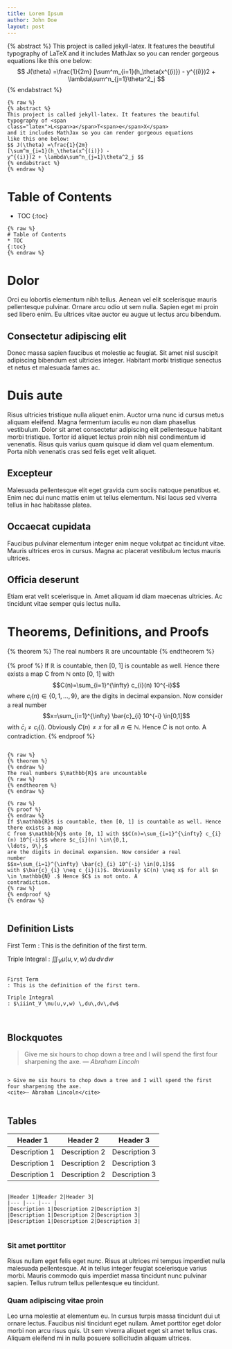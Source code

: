 ```yaml
---
title: Lorem Ipsum
author: John Doe
layout: post
---
```


{% abstract %}
This project is called jekyll-latex. It features the beautiful typography of <span class="latex">L<span>a</span>T<span>e</span>X</span> and it includes MathJax so you can render gorgeous equations like this one below:
$$ J(\theta) =\frac{1}{2m}
[\sum^m_{i=1}(h_\theta(x^{(i)}) -
y^{(i)})2 + \lambda\sum^n_{j=1}\theta^2_j $$
{% endabstract %}

```
{% raw %}
{% abstract %}
This project is called jekyll-latex. It features the beautiful
typography of <span class="latex">L<span>a</span>T<span>e</span>X</span>
and it includes MathJax so you can render gorgeous equations
like this one below:
$$ J(\theta) =\frac{1}{2m}
[\sum^m_{i=1}(h_\theta(x^{(i)}) -
y^{(i)})2 + \lambda\sum^n_{j=1}\theta^2_j $$
{% endabstract %}
{% endraw %}
```

# Table of Contents
* TOC
{:toc}

```
{% raw %}
# Table of Contents
* TOC
{:toc}
{% endraw %}
```

# Dolor

Orci eu lobortis elementum nibh tellus. Aenean vel elit scelerisque mauris pellentesque pulvinar. Ornare arcu odio ut sem nulla. Sapien eget mi proin sed libero enim. Eu ultrices vitae auctor eu augue ut lectus arcu bibendum.

## Consectetur adipiscing elit

Donec massa sapien faucibus et molestie ac feugiat. Sit amet nisl suscipit adipiscing bibendum est ultricies integer. Habitant morbi tristique senectus et netus et malesuada fames ac.

# Duis aute

Risus ultricies tristique nulla aliquet enim. Auctor urna nunc id cursus metus aliquam eleifend. Magna fermentum iaculis eu non diam phasellus vestibulum. Dolor sit amet consectetur adipiscing elit pellentesque habitant morbi tristique. Tortor id aliquet lectus proin nibh nisl condimentum id venenatis. Risus quis varius quam quisque id diam vel quam elementum. Porta nibh venenatis cras sed felis eget velit aliquet.

## Excepteur

Malesuada pellentesque elit eget gravida cum sociis natoque penatibus et. Enim nec dui nunc mattis enim ut tellus elementum. Nisi lacus sed viverra tellus in hac habitasse platea.

## Occaecat cupidata

Faucibus pulvinar elementum integer enim neque volutpat ac tincidunt vitae. Mauris ultrices eros in cursus. Magna ac placerat vestibulum lectus mauris ultrices.

## Officia deserunt

Etiam erat velit scelerisque in. Amet aliquam id diam maecenas ultricies. Ac tincidunt vitae semper quis lectus nulla.

# Theorems, Definitions, and Proofs

{% theorem %}
The real numbers $\mathbb{R}$ are uncountable
{% endtheorem %}

{% proof %}
If $\mathbb{R}$ is countable, then [0, 1] is countable as well. Hence there exists a map
C from $\mathbb{N}$ onto [0, 1] with $$C(n)=\sum_{i=1}^{\infty} c_{i}(n) 10^{-i}$$ where $c_{i}(n) \in\{0,1,
\ldots, 9\},$
are the digits in decimal expansion. Now consider a real
number
$$x=\sum_{i=1}^{\infty} \bar{c}_{i} 10^{-i} \in[0,1]$$
with $\bar{c}_{i} \neq c_{i}(i)$. Obviously $C(n) \neq x$ for all $n \in \mathbb{N} .$ Hence $C$ is not onto. A
contradiction.
{% endproof %}

<pre>
<code>
{% raw %}
{% theorem %}
{% endraw %}
The real numbers $\mathbb{R}$ are uncountable
{% raw %}
{% endtheorem %}
{% endraw %}

{% raw %}
{% proof %}
{% endraw %}
If $\mathbb{R}$ is countable, then [0, 1] is countable as well. Hence there exists a map
C from $\mathbb{N}$ onto [0, 1] with $$C(n)=\sum_{i=1}^{\infty} c_{i}(n) 10^{-i}$$ where $c_{i}(n) \in\{0,1,
\ldots, 9\},$
are the digits in decimal expansion. Now consider a real
number
$$x=\sum_{i=1}^{\infty} \bar{c}_{i} 10^{-i} \in[0,1]$$
with $\bar{c}_{i} \neq c_{i}(i)$. Obviously $C(n) \neq x$ for all $n \in \mathbb{N} .$ Hence $C$ is not onto. A
contradiction.
{% raw %}
{% endproof %}
{% endraw %}
</code>
</pre>

## Definition Lists
First Term
: This is the definition of the first term.

Triple Integral
: $\iiint_V \mu(u,v,w) \,du\,dv\,dw$

<pre>
<code>
First Term
: This is the definition of the first term.

Triple Integral
: $\iiint_V \mu(u,v,w) \,du\,dv\,dw$

</code>
</pre>

## Blockquotes

> Give me six hours to chop down a tree and I will spend the first four sharpening the axe.
<cite>— Abraham Lincoln</cite>

<pre>
<code>
&gt; Give me six hours to chop down a tree and I will spend the first four sharpening the axe.
&lt;cite&gt;— Abraham Lincoln&lt;/cite&gt;
</code>
</pre>

## Tables

|Header 1|Header 2|Header 3|
|--- |--- |--- |
|Description 1|Description 2|Description 3|
|Description 1|Description 2|Description 3|
|Description 1|Description 2|Description 3|

<pre>
<code>
|Header 1|Header 2|Header 3|
|--- |--- |--- |
|Description 1|Description 2|Description 3|
|Description 1|Description 2|Description 3|
|Description 1|Description 2|Description 3|
</code>
</pre>

### Sit amet porttitor

Risus nullam eget felis eget nunc. Risus at ultrices mi tempus imperdiet nulla malesuada pellentesque. At in tellus integer feugiat scelerisque varius morbi. Mauris commodo quis imperdiet massa tincidunt nunc pulvinar sapien. Tellus rutrum tellus pellentesque eu tincidunt.

### Quam adipiscing vitae proin

Leo urna molestie at elementum eu. In cursus turpis massa tincidunt dui ut ornare lectus. Faucibus nisl tincidunt eget nullam. Amet porttitor eget dolor morbi non arcu risus quis. Ut sem viverra aliquet eget sit amet tellus cras. Aliquam eleifend mi in nulla posuere sollicitudin aliquam ultrices.